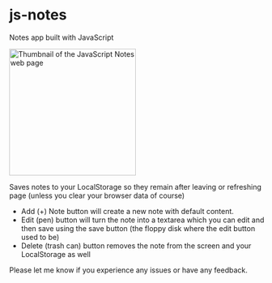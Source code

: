 # js-notes

Notes app built with JavaScript

<img src="https://github.com/user-attachments/assets/0fb6617a-324c-4eb9-8de0-aa7ca333bd56" alt="Thumbnail of the JavaScript Notes web page" width=250 />

Saves notes to your LocalStorage so they remain after leaving or refreshing page (unless you clear your browser data of course)

- Add (+) Note button will create a new note with default content.
- Edit (pen) button will turn the note into a textarea which you can edit and then save using the save button (the floppy disk where the edit button used to be)
- Delete (trash can) button removes the note from the screen and your LocalStorage as well

Please let me know if you experience any issues or have any feedback.

